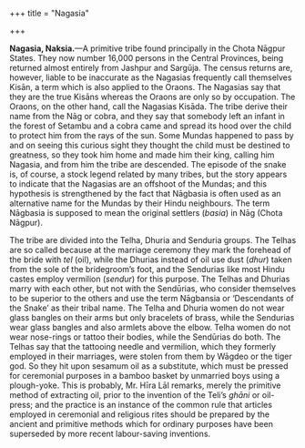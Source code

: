 +++
title = "Nagasia"

+++

**Nagasia, Naksia.**—A primitive tribe found principally in the Chota Nāgpur States. They now number 16,000 persons in the Central Provinces, being returned almost entirely from Jashpur and Sargūja. The census returns are, however, liable to be inaccurate as the Nagasias frequently call themselves Kisān, a term which is also applied to the Oraons. The Nagasias say that they are the true Kisāns whereas the Oraons are only so by occupation. The Oraons, on the other hand, call the Nagasias Kisāda. The tribe derive their name from the Nāg or cobra, and they say that somebody left an infant in the forest of Setambu and a cobra came and spread its hood over the child to protect him from the rays of the sun. Some Mundas happened to pass by and on seeing this curious sight they thought the child must be destined to greatness, so they took him home and made him their king, calling him Nagasia, and from him the tribe are descended. The episode of the snake is, of course, a stock legend related by many tribes, but the story appears to indicate that the Nagasias are an offshoot of the Mundas; and this hypothesis is strengthened by the fact that Nāgbasia is often used as an alternative name for the Mundas by their Hindu neighbours. The term Nāgbasia is supposed to mean the original settlers \(*basia*\) in Nāg \(Chota Nāgpur\). 

The tribe are divided into the Telha, Dhuria and Senduria groups. The Telhas are so called because at the marriage ceremony they mark the forehead of the bride with *tel* \(oil\), while the Dhurias instead of oil use dust \(*dhur*\) taken from the sole of the bridegroom’s foot, and the Sendurias like most Hindu castes employ vermilion \(*sendur*\) for this purpose. The Telhas and Dhurias marry with each other, but not with the Sendūrias, who consider themselves to be superior to the others and use the term Nāgbansia or ‘Descendants of the Snake’ as their tribal name. The Telha and Dhuria women do not wear glass bangles on their arms but only bracelets of brass, while the Sendurias wear glass bangles and also armlets above the elbow. Telha women do not wear nose-rings or tattoo their bodies, while the Sendūrias do both. The Telhas say that the tattooing needle and vermilion, which they formerly employed in their marriages, were stolen from them by Wāgdeo or the tiger god. So they hit upon sesamum oil as a substitute, which must be pressed for ceremonial purposes in a bamboo basket by unmarried boys using a plough-yoke. This is probably, Mr. Hīra Lāl remarks, merely the primitive method of extracting oil, prior to the invention of the Teli’s *ghāni* or oil-press; and the practice is an instance of the common rule that articles employed in ceremonial and religious rites should be prepared by the ancient and primitive methods which for ordinary purposes have been superseded by more recent labour-saving inventions. 


